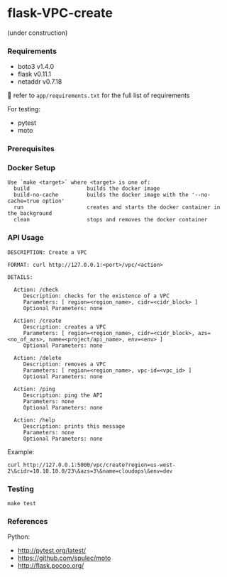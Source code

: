 # flask-VPC-create
(under construction)

### Requirements
* boto3 v1.4.0
* flask v0.11.1
* netaddr v0.7.18

:notebook: refer to `app/requirements.txt` for the full list of requirements

For testing:
* pytest
* moto

### Prerequisites


### Docker Setup
```
Use `make <target>` where <target> is one of:
  build                  builds the docker image
  build-no-cache         builds the docker image with the '--no-cache=true option'
  run                    creates and starts the docker container in the background
  clean                  stops and removes the docker container
```

### API Usage
```
DESCRIPTION: Create a VPC

FORMAT: curl http://127.0.0.1:<port>/vpc/<action>

DETAILS:

  Action: /check
     Description: checks for the existence of a VPC
     Parameters: [ region=<region_name>, cidr=<cidr_block> ]
     Optional Parameters: none

  Action: /create
     Description: creates a VPC
     Parameters: [ region=<region_name>, cidr=<cidr_block>, azs=<no_of_azs>, name=<project/api_name>, env=<env> ]
     Optional Parameters: none

  Action: /delete
     Description: removes a VPC
     Parameters: [ region=<region_name>, vpc-id=<vpc_id> ]
     Optional Parameters: none

  Action: /ping
     Description: ping the API
     Parameters: none
     Optional Parameters: none

  Action: /help
     Description: prints this message
     Parameters: none
     Optional Parameters: none
```

Example:

```
curl http://127.0.0.1:5000/vpc/create?region=us-west-2\&cidr=10.10.10.0/23\&azs=3\&name=cloudops\&env=dev
```

### Testing
```
make test
```

### References

Python:
* http://pytest.org/latest/
* https://github.com/spulec/moto
* http://flask.pocoo.org/
